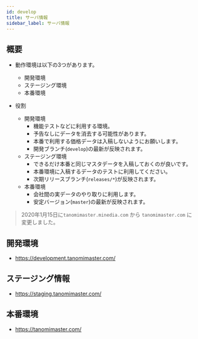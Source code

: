 ```yaml
---
id: develop
title: サーバ情報
sidebar_label: サーバ情報
---
```



## 概要

- 動作環境は以下の3つがあります。
  - 開発環境
  - ステージング環境
  - 本番環境

- 役割
  - 開発環境
    - 機能テストなどに利用する環境。
    - 予告なしにデータを消去する可能性があります。
    - 本番で利用する価格データは入稿しないようにお願いします。
    - 開発ブランチ(`develop`)の最新が反映されます。
  - ステージング環境
    - できるだけ本番と同じマスタデータを入稿しておくのが良いです。
    - 本番環境に入稿するデータのテストに利用してください。
    - 次期リリースブランチ(`releases/*`)が反映されます。
  - 本番環境
    - 会社間の実データのやり取りに利用します。
    - 安定バージョン(`master`)の最新が反映されます。


> 2020年1月15日に`tanomimaster.minedia.com` から `tanomimaster.com` に変更しました。

## 開発環境

- https://development.tanomimaster.com/

## ステージング情報

- https://staging.tanomimaster.com/


## 本番環境

- https://tanomimaster.com/

